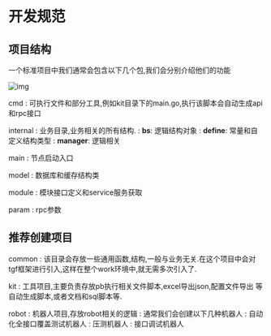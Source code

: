 # 开发规范

## 项目结构
一个标准项目中我们通常会包含以下几个包,我们会分别介绍他们的功能

![img](xmwd.png)

cmd
: 可执行文件和部分工具,例如kit目录下的main.go,执行该脚本会自动生成api和rpc接口

internal
: 业务目录,业务相关的所有结构.
: **bs**: 逻辑结构对象
: **define**: 常量和自定义结构类型
: **manager**: 逻辑相关

main
: 节点启动入口

model
: 数据库和缓存结构类

module
: 模块接口定义和service服务获取

param
: rpc参数


## 推荐创建项目

common
: 该目录会存放一些通用函数,结构,一般与业务无关.在这个项目中会对tgf框架进行引入,这样在整个work环境中,就无需多次引入了.

kit
: 工具项目,主要负责存放pb执行相关文件脚本,excel导出json,配置文件导出 等自动生成脚本,或者文档和sql脚本等.

robot
: 机器人项目,存放robot相关的逻辑
: 通常我们会创建以下几种机器人
: 自动化全接口覆盖测试机器人
: 压测机器人
: 接口调试机器人
